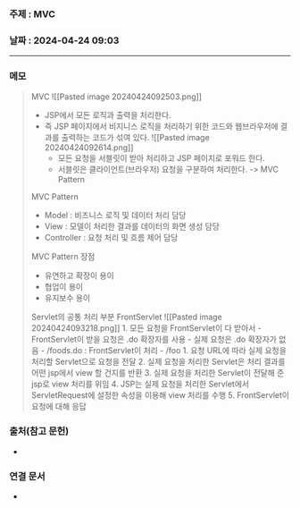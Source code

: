 ### 주제 : MVC

### 날짜 : 2024-04-24 09:03
----
### 메모
> MVC
> 	![[Pasted image 20240424092503.png]]
> 	- JSP에서 모든 로직과 출력을 처리한다.
> 	- 즉 JSP 페이지에서 비지니스 로직을 처리하기 위한 코드와 웹브라우저에 결과를 출력하는 코드가 섞여 있다.
> 	![[Pasted image 20240424092614.png]]
> 		- 모든 요청을 서블릿이 받아 처리하고 JSP 페이지로 포워드 한다.
> 		- 서블릿은 클라이언트(브라우저) 요청을 구분하여 처리한다.
> 		-> MVC Pattern
> 
> MVC Pattern
> 	- Model : 비즈니스 로직 및 데이터 처리 담당
> 	- View : 모델이 처리한 결과를 데이터의 화면 생성 담당
> 	- Controller : 요청 처리 및 흐름 제어 담당
> 
> MVC Pattern 장점
> 	- 유연하고 확장이 용이
> 	- 협업이 용이
> 	- 유지보수 용이
> 
> Servlet의 공통 처리 부분
> 	FrontServlet
> 	 ![[Pasted image 20240424093218.png]]
> 		 1. 모든 요청을 FrontServlet이 다 받아서 
> 			 - FrontServlet이 받을 요청은 .do 확장자를 사용
> 			 - 실제 요청은 .do 확장자가 없음
> 			 - /foods.do : FrontServlet이 처리
> 			 - /foo
> 		 1. 요청 URL에 따라 실제 요청을 처리할 Servlet으로 요청을 전달
> 		 2. 실제 요청을 처리한 Servlet은 처리 결과를 어떤 jsp에서 view 할 건지를 반환
> 		 3. 실제 요청을 처리한 Servlet이 전달해 준 jsp로 view 처리를 위임
> 		 4. JSP는 실제 요청을 처리한 Servlet에서 ServletRequest에 설정한 속성을 이용해 view 처리를 수행
> 		 5. FrontServlet이 요청에 대해 응답

### 출처(참고 문헌)
-

### 연결 문서
-
